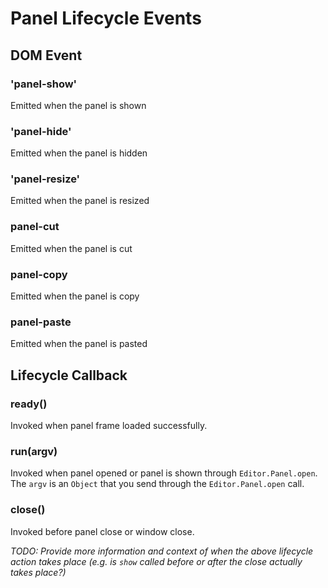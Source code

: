 # Panel Lifecycle Events

## DOM Event

### 'panel-show'

Emitted when the panel is shown

### 'panel-hide'

Emitted when the panel is hidden

### 'panel-resize'

Emitted when the panel is resized

### panel-cut

Emitted when the panel is cut

### panel-copy

Emitted when the panel is copy

### panel-paste

Emitted when the panel is pasted

## Lifecycle Callback

### ready()

Invoked when panel frame loaded successfully.

### run(argv)

Invoked when panel opened or panel is shown through `Editor.Panel.open`.
The `argv` is an `Object` that you send through the `Editor.Panel.open` call.

### close()

Invoked before panel close or window close.

*TODO: Provide more information and context of when the above lifecycle action takes place (e.g. is `show` called before or after the close actually takes place?)*
